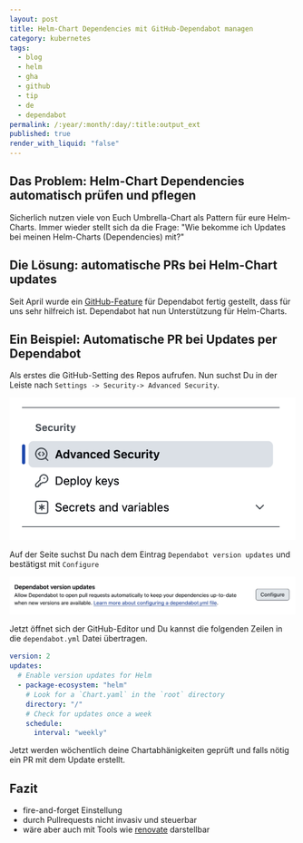 ```yaml
---
layout: post
title: Helm-Chart Dependencies mit GitHub-Dependabot managen
category: kubernetes
tags:
  - blog
  - helm
  - gha
  - github
  - tip
  - de
  - dependabot
permalink: /:year/:month/:day/:title:output_ext
published: true
render_with_liquid: "false"
---
```


## Das Problem: Helm-Chart Dependencies automatisch prüfen und pflegen
Sicherlich nutzen viele von Euch Umbrella-Chart als Pattern für eure Helm-Charts. Immer wieder stellt sich da die Frage: "Wie bekomme ich Updates bei meinen Helm-Charts (Dependencies) mit?"

## Die Lösung: automatische PRs bei Helm-Chart updates
Seit April wurde ein [GitHub-Feature](https://github.com/dependabot/dependabot-core/issues/2237) für Dependabot fertig gestellt, dass für uns sehr hilfreich ist. Dependabot hat nun Unterstützung für Helm-Charts.

## Ein Beispiel:  Automatische PR bei Updates per Dependabot
Als erstes die GitHub-Setting des Repos aufrufen. Nun suchst Du in der Leiste nach `Settings -> Security-> Advanced Security`.

![GitHub-Security Settings](assets/images/gh-adv-security.png)

Auf der Seite suchst Du nach dem Eintrag `Dependabot version updates` und bestätigst mit `Configure`

![Dependabot Settings](assets/images/gh-dependabot-version.png)

Jetzt öffnet sich der GitHub-Editor und Du kannst die folgenden Zeilen in die `dependabot.yml` Datei übertragen.
```yaml
version: 2
updates:
  # Enable version updates for Helm
  - package-ecosystem: "helm"
    # Look for a `Chart.yaml` in the `root` directory
    directory: "/"
    # Check for updates once a week
    schedule:
      interval: "weekly"
```

Jetzt werden wöchentlich deine Chartabhänigkeiten geprüft und falls nötig ein PR mit dem Update erstellt.
## Fazit
- fire-and-forget Einstellung
- durch Pullrequests nicht invasiv und steuerbar
- wäre aber auch mit Tools wie [renovate](https://www.mend.io/renovate/) darstellbar

